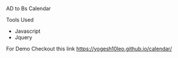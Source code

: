 AD to Bs Calendar


Tools Used 
* Javascript
* Jquery


For Demo Checkout this link https://yogesh10leo.github.io/calendar/
